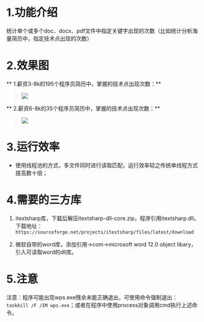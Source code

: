 # 1.功能介绍
统计单个或多个doc、docx、pdf文件中指定关键字出现的次数（比如统计分析海量简历中，指定技术点出现的次数）

# 2.效果图
** 1.薪资3-8k的195个程序员简历中，掌握的技术点出现次数：**
> ![](http://p27z4ahy7.bkt.clouddn.com/TIM%E5%9B%BE%E7%89%8720180302165136.png)

** 2.薪资6-8k的35个程序员简历中，掌握的技术点出现次数：**
> ![](http://p27z4ahy7.bkt.clouddn.com/TIM%E5%9B%BE%E7%89%8720180302165142.png)

# 3.运行效率
* 使用线程池的方式，多文件同时进行读取匹配，运行效率较之传统单线程方式提高数十倍；

# 4.需要的三方库
1. itextsharp库，下载后解压itextsharp-dll-core.zip，程序引用itextsharp.dll。
下载地址：`https://sourceforge.net/projects/itextsharp/files/latest/download`

2. 微软自带的word库，添加引用->com->microsoft word 12.0 object libary，引入可读取word的dll库。

# 5.注意
注意：程序可能出现wps.exe残余未能正确退出，可使用命令强制退出：`taskkill /F /IM wps.exe`；或者在程序中使用process对象调用cmd执行上述命令。